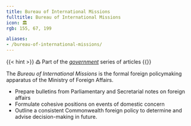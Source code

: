 ```yaml
---
title: Bureau of International Missions
fulltitle: Bureau of International Missions
icon: 🏛️
rgb: 155, 67, 199

aliases:
- /bureau-of-international-missions/
---
```

{{< hint >}}
߷ Part of the *[government](/government/)* series of articles
{{</hint>}}

The *Bureau of International Missions* is the formal foreign policymaking apparatus of the Ministry of Foreign Affairs.

* Prepare bulletins from Parliamentary and Secretarial notes on foreign affairs
* Formulate cohesive positions on events of domestic concern
* Outline a consistent Commonwealth foreign policy to determine and advise decision-making in future.